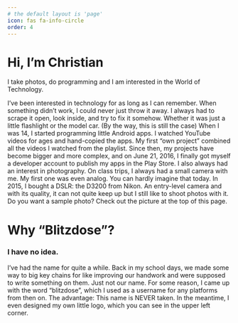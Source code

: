 ```yaml
---
# the default layout is 'page'
icon: fas fa-info-circle
order: 4
---
```


# Hi, I’m Christian

I take photos, do programming and I am interested in the World of Technology.

I’ve been interested in technology for as long as I can remember. When something didn’t work, I could never just throw it away. I always had to scrape it open, look inside, and try to fix it somehow. Whether it was just a little flashlight or the model car. (By the way, this is still the case)
When I was 14, I started programming little Android apps. I watched YouTube videos for ages and hand-copied the apps. My first “own project” combined all the videos I watched from the playlist. Since then, my projects have become bigger and more complex, and on June 21, 2016, I finally got myself a developer account to publish my apps in the Play Store.
I also always had an interest in photography. On class trips, I always had a small camera with me. My first one was even analog. You can hardly imagine that today. In 2015, I bought a DSLR: the D3200 from Nikon. An entry-level camera and with its quality, it can not quite keep up but I still like to shoot photos with it. Do you want a sample photo? Check out the picture at the top of this page.

# Why “Blitzdose”?

### I have no idea.
I’ve had the name for quite a while. Back in my school days, we made some way to big key chains for like improving our handwork and were supposed to write something on them. Just not our name. For some reason, I came up with the word “blitzdose”, which I used as a username for any platforms from then on. The advantage: This name is NEVER taken. In the meantime, I even designed my own little logo, which you can see in the upper left corner.
